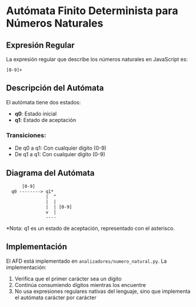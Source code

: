 # Autómata Finito Determinista para Números Naturales

## Expresión Regular
La expresión regular que describe los números naturales en JavaScript es:

```
[0-9]+
```

## Descripción del Autómata
El autómata tiene dos estados:
- **q0**: Estado inicial
- **q1**: Estado de aceptación

### Transiciones:
- De q0 a q1: Con cualquier dígito (0-9)
- De q1 a q1: Con cualquier dígito (0-9)

## Diagrama del Autómata
```
      [0-9]
  q0 --------> q1*
               |  ^
               |  |
               |  | [0-9]
               v  |
               ----
```

*Nota: q1 es un estado de aceptación, representado con el asterisco.

## Implementación
El AFD está implementado en `analizadores/numero_natural.py`. La implementación:
1. Verifica que el primer carácter sea un dígito
2. Continúa consumiendo dígitos mientras los encuentre
3. No usa expresiones regulares nativas del lenguaje, sino que implementa el autómata carácter por carácter 